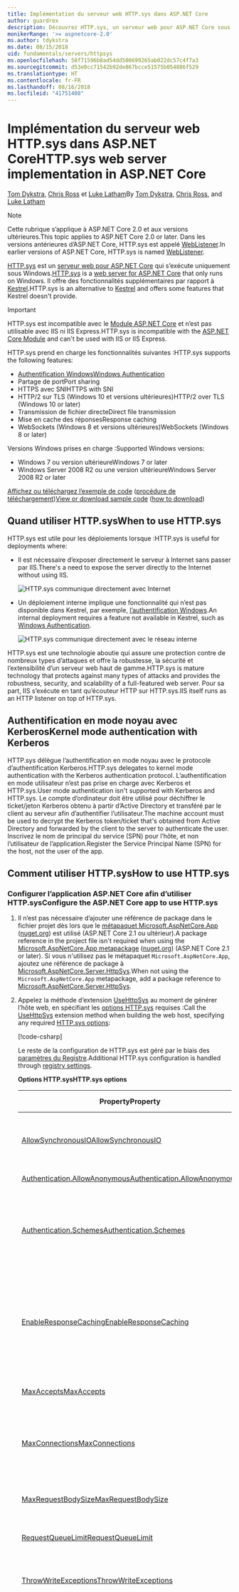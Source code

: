 ```yaml
---
title: Implémentation du serveur web HTTP.sys dans ASP.NET Core
author: guardrex
description: Découvrez HTTP.sys, un serveur web pour ASP.NET Core sous Windows. Basé sur le pilote en mode noyau HTTP.sys, HTTP.sys est une solution qui permet d’établir une connexion directe à Internet sans IIS ni Kestrel.
monikerRange: '>= aspnetcore-2.0'
ms.author: tdykstra
ms.date: 08/15/2018
uid: fundamentals/servers/httpsys
ms.openlocfilehash: 58f71596b8ad54dd500699265ab022dc57c4f7a3
ms.sourcegitcommit: d53e0cc71542b92de867bcce51575b054886f529
ms.translationtype: HT
ms.contentlocale: fr-FR
ms.lasthandoff: 08/16/2018
ms.locfileid: "41751408"
---
```

# <a name="httpsys-web-server-implementation-in-aspnet-core"></a><span data-ttu-id="3be78-104">Implémentation du serveur web HTTP.sys dans ASP.NET Core</span><span class="sxs-lookup"><span data-stu-id="3be78-104">HTTP.sys web server implementation in ASP.NET Core</span></span>

<span data-ttu-id="3be78-105">[Tom Dykstra](https://github.com/tdykstra), [Chris Ross](https://github.com/Tratcher) et [Luke Latham](https://github.com/guardrex)</span><span class="sxs-lookup"><span data-stu-id="3be78-105">By [Tom Dykstra](https://github.com/tdykstra), [Chris Ross](https://github.com/Tratcher), and [Luke Latham](https://github.com/guardrex)</span></span>

> [!NOTE]
> <span data-ttu-id="3be78-106">Cette rubrique s’applique à ASP.NET Core 2.0 et aux versions ultérieures.</span><span class="sxs-lookup"><span data-stu-id="3be78-106">This topic applies to ASP.NET Core 2.0 or later.</span></span> <span data-ttu-id="3be78-107">Dans les versions antérieures d’ASP.NET Core, HTTP.sys est appelé [WebListener](xref:fundamentals/servers/weblistener).</span><span class="sxs-lookup"><span data-stu-id="3be78-107">In earlier versions of ASP.NET Core, HTTP.sys is named [WebListener](xref:fundamentals/servers/weblistener).</span></span>

<span data-ttu-id="3be78-108">[HTTP.sys](/iis/get-started/introduction-to-iis/introduction-to-iis-architecture#hypertext-transfer-protocol-stack-httpsys) est un [serveur web pour ASP.NET Core](xref:fundamentals/servers/index) qui s’exécute uniquement sous Windows.</span><span class="sxs-lookup"><span data-stu-id="3be78-108">[HTTP.sys](/iis/get-started/introduction-to-iis/introduction-to-iis-architecture#hypertext-transfer-protocol-stack-httpsys) is a [web server for ASP.NET Core](xref:fundamentals/servers/index) that only runs on Windows.</span></span> <span data-ttu-id="3be78-109">Il offre des fonctionnalités supplémentaires par rapport à [Kestrel](xref:fundamentals/servers/kestrel).</span><span class="sxs-lookup"><span data-stu-id="3be78-109">HTTP.sys is an alternative to [Kestrel](xref:fundamentals/servers/kestrel) and offers some features that Kestrel doesn't provide.</span></span>

> [!IMPORTANT]
> <span data-ttu-id="3be78-110">HTTP.sys est incompatible avec le [Module ASP.NET Core](xref:fundamentals/servers/aspnet-core-module) et n’est pas utilisable avec IIS ni IIS Express.</span><span class="sxs-lookup"><span data-stu-id="3be78-110">HTTP.sys is incompatible with the [ASP.NET Core Module](xref:fundamentals/servers/aspnet-core-module) and can't be used with IIS or IIS Express.</span></span>

<span data-ttu-id="3be78-111">HTTP.sys prend en charge les fonctionnalités suivantes :</span><span class="sxs-lookup"><span data-stu-id="3be78-111">HTTP.sys supports the following features:</span></span>

* [<span data-ttu-id="3be78-112">Authentification Windows</span><span class="sxs-lookup"><span data-stu-id="3be78-112">Windows Authentication</span></span>](xref:security/authentication/windowsauth)
* <span data-ttu-id="3be78-113">Partage de port</span><span class="sxs-lookup"><span data-stu-id="3be78-113">Port sharing</span></span>
* <span data-ttu-id="3be78-114">HTTPS avec SNI</span><span class="sxs-lookup"><span data-stu-id="3be78-114">HTTPS with SNI</span></span>
* <span data-ttu-id="3be78-115">HTTP/2 sur TLS (Windows 10 et versions ultérieures)</span><span class="sxs-lookup"><span data-stu-id="3be78-115">HTTP/2 over TLS (Windows 10 or later)</span></span>
* <span data-ttu-id="3be78-116">Transmission de fichier directe</span><span class="sxs-lookup"><span data-stu-id="3be78-116">Direct file transmission</span></span>
* <span data-ttu-id="3be78-117">Mise en cache des réponses</span><span class="sxs-lookup"><span data-stu-id="3be78-117">Response caching</span></span>
* <span data-ttu-id="3be78-118">WebSockets (Windows 8 et versions ultérieures)</span><span class="sxs-lookup"><span data-stu-id="3be78-118">WebSockets (Windows 8 or later)</span></span>

<span data-ttu-id="3be78-119">Versions Windows prises en charge :</span><span class="sxs-lookup"><span data-stu-id="3be78-119">Supported Windows versions:</span></span>

* <span data-ttu-id="3be78-120">Windows 7 ou version ultérieure</span><span class="sxs-lookup"><span data-stu-id="3be78-120">Windows 7 or later</span></span>
* <span data-ttu-id="3be78-121">Windows Server 2008 R2 ou une version ultérieure</span><span class="sxs-lookup"><span data-stu-id="3be78-121">Windows Server 2008 R2 or later</span></span>

<span data-ttu-id="3be78-122">[Affichez ou téléchargez l’exemple de code](https://github.com/aspnet/Docs/tree/master/aspnetcore/fundamentals/servers/httpsys/sample) ([procédure de téléchargement](xref:tutorials/index#how-to-download-a-sample))</span><span class="sxs-lookup"><span data-stu-id="3be78-122">[View or download sample code](https://github.com/aspnet/Docs/tree/master/aspnetcore/fundamentals/servers/httpsys/sample) ([how to download](xref:tutorials/index#how-to-download-a-sample))</span></span>

## <a name="when-to-use-httpsys"></a><span data-ttu-id="3be78-123">Quand utiliser HTTP.sys</span><span class="sxs-lookup"><span data-stu-id="3be78-123">When to use HTTP.sys</span></span>

<span data-ttu-id="3be78-124">HTTP.sys est utile pour les déploiements lorsque :</span><span class="sxs-lookup"><span data-stu-id="3be78-124">HTTP.sys is useful for deployments where:</span></span>

* <span data-ttu-id="3be78-125">Il est nécessaire d’exposer directement le serveur à Internet sans passer par IIS.</span><span class="sxs-lookup"><span data-stu-id="3be78-125">There's a need to expose the server directly to the Internet without using IIS.</span></span>

  ![HTTP.sys communique directement avec Internet](httpsys/_static/httpsys-to-internet.png)

* <span data-ttu-id="3be78-127">Un déploiement interne implique une fonctionnalité qui n’est pas disponible dans Kestrel, par exemple, [l’authentification Windows](xref:security/authentication/windowsauth).</span><span class="sxs-lookup"><span data-stu-id="3be78-127">An internal deployment requires a feature not available in Kestrel, such as [Windows Authentication](xref:security/authentication/windowsauth).</span></span>

  ![HTTP.sys communique directement avec le réseau interne](httpsys/_static/httpsys-to-internal.png)

<span data-ttu-id="3be78-129">HTTP.sys est une technologie aboutie qui assure une protection contre de nombreux types d’attaques et offre la robustesse, la sécurité et l’extensibilité d’un serveur web haut de gamme.</span><span class="sxs-lookup"><span data-stu-id="3be78-129">HTTP.sys is mature technology that protects against many types of attacks and provides the robustness, security, and scalability of a full-featured web server.</span></span> <span data-ttu-id="3be78-130">Pour sa part, IIS s’exécute en tant qu’écouteur HTTP sur HTTP.sys.</span><span class="sxs-lookup"><span data-stu-id="3be78-130">IIS itself runs as an HTTP listener on top of HTTP.sys.</span></span>

## <a name="kernel-mode-authentication-with-kerberos"></a><span data-ttu-id="3be78-131">Authentification en mode noyau avec Kerberos</span><span class="sxs-lookup"><span data-stu-id="3be78-131">Kernel mode authentication with Kerberos</span></span>

<span data-ttu-id="3be78-132">HTTP.sys délègue l’authentification en mode noyau avec le protocole d’authentification Kerberos.</span><span class="sxs-lookup"><span data-stu-id="3be78-132">HTTP.sys delegates to kernel mode authentication with the Kerberos authentication protocol.</span></span> <span data-ttu-id="3be78-133">L’authentification en mode utilisateur n’est pas prise en charge avec Kerberos et HTTP.sys.</span><span class="sxs-lookup"><span data-stu-id="3be78-133">User mode authentication isn't supported with Kerberos and HTTP.sys.</span></span> <span data-ttu-id="3be78-134">Le compte d’ordinateur doit être utilisé pour déchiffrer le ticket/jeton Kerberos obtenu à partir d’Active Directory et transféré par le client au serveur afin d’authentifier l’utilisateur.</span><span class="sxs-lookup"><span data-stu-id="3be78-134">The machine account must be used to decrypt the Kerberos token/ticket that's obtained from Active Directory and forwarded by the client to the server to authenticate the user.</span></span> <span data-ttu-id="3be78-135">Inscrivez le nom de principal du service (SPN) pour l’hôte, et non l’utilisateur de l’application.</span><span class="sxs-lookup"><span data-stu-id="3be78-135">Register the Service Principal Name (SPN) for the host, not the user of the app.</span></span>

## <a name="how-to-use-httpsys"></a><span data-ttu-id="3be78-136">Comment utiliser HTTP.sys</span><span class="sxs-lookup"><span data-stu-id="3be78-136">How to use HTTP.sys</span></span>

### <a name="configure-the-aspnet-core-app-to-use-httpsys"></a><span data-ttu-id="3be78-137">Configurer l’application ASP.NET Core afin d’utiliser HTTP.sys</span><span class="sxs-lookup"><span data-stu-id="3be78-137">Configure the ASP.NET Core app to use HTTP.sys</span></span>

1. <span data-ttu-id="3be78-138">Il n’est pas nécessaire d’ajouter une référence de package dans le fichier projet dès lors que le [métapaquet Microsoft.AspNetCore.App](xref:fundamentals/metapackage-app) ([nuget.org](https://www.nuget.org/packages/Microsoft.AspNetCore.App/)) est utilisé (ASP.NET Core 2.1 ou ultérieur).</span><span class="sxs-lookup"><span data-stu-id="3be78-138">A package reference in the project file isn't required when using the [Microsoft.AspNetCore.App metapackage](xref:fundamentals/metapackage-app) ([nuget.org](https://www.nuget.org/packages/Microsoft.AspNetCore.App/)) (ASP.NET Core 2.1 or later).</span></span> <span data-ttu-id="3be78-139">Si vous n'utilisez pas le métapaquet `Microsoft.AspNetCore.App`, ajoutez une référence de package à [Microsoft.AspNetCore.Server.HttpSys](https://www.nuget.org/packages/Microsoft.AspNetCore.Server.HttpSys/).</span><span class="sxs-lookup"><span data-stu-id="3be78-139">When not using the `Microsoft.AspNetCore.App` metapackage, add a package reference to [Microsoft.AspNetCore.Server.HttpSys](https://www.nuget.org/packages/Microsoft.AspNetCore.Server.HttpSys/).</span></span>

2. <span data-ttu-id="3be78-140">Appelez la méthode d’extension [UseHttpSys](/dotnet/api/microsoft.aspnetcore.hosting.webhostbuilderhttpsysextensions.usehttpsys) au moment de générer l’hôte web, en spécifiant les [options HTTP.sys](/dotnet/api/microsoft.aspnetcore.server.httpsys.httpsysoptions) requises :</span><span class="sxs-lookup"><span data-stu-id="3be78-140">Call the [UseHttpSys](/dotnet/api/microsoft.aspnetcore.hosting.webhostbuilderhttpsysextensions.usehttpsys) extension method when building the web host, specifying any required [HTTP.sys options](/dotnet/api/microsoft.aspnetcore.server.httpsys.httpsysoptions):</span></span>

   [!code-csharp[](httpsys/sample/Program.cs?name=snippet1&highlight=4-12)]

   <span data-ttu-id="3be78-141">Le reste de la configuration de HTTP.sys est géré par le biais des [paramètres du Registre](https://support.microsoft.com/help/820129/http-sys-registry-settings-for-windows).</span><span class="sxs-lookup"><span data-stu-id="3be78-141">Additional HTTP.sys configuration is handled through [registry settings](https://support.microsoft.com/help/820129/http-sys-registry-settings-for-windows).</span></span>

   <span data-ttu-id="3be78-142">**Options HTTP.sys**</span><span class="sxs-lookup"><span data-stu-id="3be78-142">**HTTP.sys options**</span></span>

   | <span data-ttu-id="3be78-143">Property</span><span class="sxs-lookup"><span data-stu-id="3be78-143">Property</span></span> | <span data-ttu-id="3be78-144">Description</span><span class="sxs-lookup"><span data-stu-id="3be78-144">Description</span></span> | <span data-ttu-id="3be78-145">Par défaut</span><span class="sxs-lookup"><span data-stu-id="3be78-145">Default</span></span> |
   | -------- | ----------- | :-----: |
   | [<span data-ttu-id="3be78-146">AllowSynchronousIO</span><span class="sxs-lookup"><span data-stu-id="3be78-146">AllowSynchronousIO</span></span>](/dotnet/api/microsoft.aspnetcore.server.httpsys.httpsysoptions.allowsynchronousio) | <span data-ttu-id="3be78-147">Contrôle si l’entrée/sortie synchrone est autorisée pour le `HttpContext.Request.Body` et le `HttpContext.Response.Body`.</span><span class="sxs-lookup"><span data-stu-id="3be78-147">Control whether synchronous input/output is allowed for the `HttpContext.Request.Body` and `HttpContext.Response.Body`.</span></span> | `true` |
   | [<span data-ttu-id="3be78-148">Authentication.AllowAnonymous</span><span class="sxs-lookup"><span data-stu-id="3be78-148">Authentication.AllowAnonymous</span></span>](/dotnet/api/microsoft.aspnetcore.server.httpsys.authenticationmanager.allowanonymous) | <span data-ttu-id="3be78-149">Autorise les requêtes anonymes.</span><span class="sxs-lookup"><span data-stu-id="3be78-149">Allow anonymous requests.</span></span> | `true` |
   | [<span data-ttu-id="3be78-150">Authentication.Schemes</span><span class="sxs-lookup"><span data-stu-id="3be78-150">Authentication.Schemes</span></span>](/dotnet/api/microsoft.aspnetcore.server.httpsys.authenticationmanager.schemes) | <span data-ttu-id="3be78-151">Spécifie les schémas d’authentification autorisés.</span><span class="sxs-lookup"><span data-stu-id="3be78-151">Specify the allowed authentication schemes.</span></span> <span data-ttu-id="3be78-152">Peut être modifié à tout moment avant la suppression de l’écouteur.</span><span class="sxs-lookup"><span data-stu-id="3be78-152">May be modified at any time prior to disposing the listener.</span></span> <span data-ttu-id="3be78-153">Les valeurs sont fournies par [l’enum AuthenticationSchemes](/dotnet/api/microsoft.aspnetcore.server.httpsys.authenticationschemes) : `Basic`, `Kerberos`, `Negotiate`, `None` et `NTLM`.</span><span class="sxs-lookup"><span data-stu-id="3be78-153">Values are provided by the [AuthenticationSchemes enum](/dotnet/api/microsoft.aspnetcore.server.httpsys.authenticationschemes): `Basic`, `Kerberos`, `Negotiate`, `None`, and `NTLM`.</span></span> | `None` |
   | [<span data-ttu-id="3be78-154">EnableResponseCaching</span><span class="sxs-lookup"><span data-stu-id="3be78-154">EnableResponseCaching</span></span>](/dotnet/api/microsoft.aspnetcore.server.httpsys.httpsysoptions.enableresponsecaching) | <span data-ttu-id="3be78-155">Tente la mise en cache [en mode noyau](/windows-hardware/drivers/gettingstarted/user-mode-and-kernel-mode) pour les réponses comportant un en-tête compatible.</span><span class="sxs-lookup"><span data-stu-id="3be78-155">Attempt [kernel-mode](/windows-hardware/drivers/gettingstarted/user-mode-and-kernel-mode) caching for responses with eligible headers.</span></span> <span data-ttu-id="3be78-156">La réponse peut ne pas inclure d’en-tête `Set-Cookie`, `Vary` ou `Pragma`.</span><span class="sxs-lookup"><span data-stu-id="3be78-156">The response may not include `Set-Cookie`, `Vary`, or `Pragma` headers.</span></span> <span data-ttu-id="3be78-157">Elle doit comporter un en-tête `Cache-Control` `public` et soit une valeur `shared-max-age` ou `max-age`, soit un en-tête `Expires`.</span><span class="sxs-lookup"><span data-stu-id="3be78-157">It must include a `Cache-Control` header that's `public` and either a `shared-max-age` or `max-age` value, or an `Expires` header.</span></span> | `true` |
   | [<span data-ttu-id="3be78-158">MaxAccepts</span><span class="sxs-lookup"><span data-stu-id="3be78-158">MaxAccepts</span></span>](/dotnet/api/microsoft.aspnetcore.server.httpsys.httpsysoptions.maxaccepts) | <span data-ttu-id="3be78-159">Nombre maximal d'acceptations simultanées.</span><span class="sxs-lookup"><span data-stu-id="3be78-159">The maximum number of concurrent accepts.</span></span> | <span data-ttu-id="3be78-160">5 &times; [Environment.<br>ProcessorCount](/dotnet/api/system.environment.processorcount)</span><span class="sxs-lookup"><span data-stu-id="3be78-160">5 &times; [Environment.<br>ProcessorCount](/dotnet/api/system.environment.processorcount)</span></span> |
   | [<span data-ttu-id="3be78-161">MaxConnections</span><span class="sxs-lookup"><span data-stu-id="3be78-161">MaxConnections</span></span>](/dotnet/api/microsoft.aspnetcore.server.httpsys.httpsysoptions.maxconnections) | <span data-ttu-id="3be78-162">Nombre maximum de connexions simultanées à accepter.</span><span class="sxs-lookup"><span data-stu-id="3be78-162">The maximum number of concurrent connections to accept.</span></span> <span data-ttu-id="3be78-163">Utilisez `-1` pour signifier l’infini,</span><span class="sxs-lookup"><span data-stu-id="3be78-163">Use `-1` for infinite.</span></span> <span data-ttu-id="3be78-164">et `null` pour utiliser le paramètre du Registre qui s’applique à l’ordinateur dans son ensemble.</span><span class="sxs-lookup"><span data-stu-id="3be78-164">Use `null` to use the registry's machine-wide setting.</span></span> | `null`<br><span data-ttu-id="3be78-165">(illimité)</span><span class="sxs-lookup"><span data-stu-id="3be78-165">(unlimited)</span></span> |
   | [<span data-ttu-id="3be78-166">MaxRequestBodySize</span><span class="sxs-lookup"><span data-stu-id="3be78-166">MaxRequestBodySize</span></span>](/dotnet/api/microsoft.aspnetcore.server.httpsys.httpsysoptions.maxrequestbodysize) | <span data-ttu-id="3be78-167">Consultez la section <a href="#maxrequestbodysize">MaxRequestBodySize</a>.</span><span class="sxs-lookup"><span data-stu-id="3be78-167">See the <a href="#maxrequestbodysize">MaxRequestBodySize</a> section.</span></span> | <span data-ttu-id="3be78-168">30 000 000 octets</span><span class="sxs-lookup"><span data-stu-id="3be78-168">30000000 bytes</span></span><br><span data-ttu-id="3be78-169">(env. 28,6 Mo)</span><span class="sxs-lookup"><span data-stu-id="3be78-169">(~28.6 MB)</span></span> |
   | [<span data-ttu-id="3be78-170">RequestQueueLimit</span><span class="sxs-lookup"><span data-stu-id="3be78-170">RequestQueueLimit</span></span>](/dotnet/api/microsoft.aspnetcore.server.httpsys.httpsysoptions.requestqueuelimit) | <span data-ttu-id="3be78-171">Nombre maximal de demandes pouvant être placées en file d'attente.</span><span class="sxs-lookup"><span data-stu-id="3be78-171">The maximum number of requests that can be queued.</span></span> | <span data-ttu-id="3be78-172">1000</span><span class="sxs-lookup"><span data-stu-id="3be78-172">1000</span></span> |
   | [<span data-ttu-id="3be78-173">ThrowWriteExceptions</span><span class="sxs-lookup"><span data-stu-id="3be78-173">ThrowWriteExceptions</span></span>](/dotnet/api/microsoft.aspnetcore.server.httpsys.httpsysoptions.throwwriteexceptions) | <span data-ttu-id="3be78-174">Indique si les écritures dans le corps de la réponse qui échouent en raison d’une déconnexion du client doivent lever des exceptions ou se terminer normalement.</span><span class="sxs-lookup"><span data-stu-id="3be78-174">Indicate if response body writes that fail due to client disconnects should throw exceptions or complete normally.</span></span> | `false`<br><span data-ttu-id="3be78-175">(se terminer normalement)</span><span class="sxs-lookup"><span data-stu-id="3be78-175">(complete normally)</span></span> |
   | [<span data-ttu-id="3be78-176">Timeouts</span><span class="sxs-lookup"><span data-stu-id="3be78-176">Timeouts</span></span>](/dotnet/api/microsoft.aspnetcore.server.httpsys.httpsysoptions.timeouts) | <span data-ttu-id="3be78-177">Expose la configuration [TimeoutManager](/dotnet/api/microsoft.aspnetcore.server.httpsys.timeoutmanager) de HTTP.sys, également paramétrable dans le Registre.</span><span class="sxs-lookup"><span data-stu-id="3be78-177">Expose the HTTP.sys [TimeoutManager](/dotnet/api/microsoft.aspnetcore.server.httpsys.timeoutmanager) configuration, which may also be configured in the registry.</span></span> <span data-ttu-id="3be78-178">Suivez les liens de l’API pour en savoir plus sur chaque paramètre, y compris les valeurs par défaut :</span><span class="sxs-lookup"><span data-stu-id="3be78-178">Follow the API links to learn more about each setting, including default values:</span></span><ul><li><span data-ttu-id="3be78-179">[TimeoutManager.DrainEntityBody](/dotnet/api/microsoft.aspnetcore.server.httpsys.timeoutmanager.drainentitybody) &ndash; Temps alloué à l’API de serveur HTTP pour décharger le corps de l’entité sur une connexion persistante.</span><span class="sxs-lookup"><span data-stu-id="3be78-179">[TimeoutManager.DrainEntityBody](/dotnet/api/microsoft.aspnetcore.server.httpsys.timeoutmanager.drainentitybody) &ndash; Time allowed for the HTTP Server API to drain the entity body on a Keep-Alive connection.</span></span></li><li><span data-ttu-id="3be78-180">[TimeoutManager.EntityBody](/dotnet/api/microsoft.aspnetcore.server.httpsys.timeoutmanager.entitybody) &ndash; Temps alloué pour que le corps de l'entité de la requête arrive.</span><span class="sxs-lookup"><span data-stu-id="3be78-180">[TimeoutManager.EntityBody](/dotnet/api/microsoft.aspnetcore.server.httpsys.timeoutmanager.entitybody) &ndash; Time allowed for the request entity body to arrive.</span></span></li><li><span data-ttu-id="3be78-181">[TimeoutManager.HeaderWait](/dotnet/api/microsoft.aspnetcore.server.httpsys.timeoutmanager.headerwait) &ndash; Temps alloué à l’API de serveur HTTP pour analyser l’en-tête de la requête.</span><span class="sxs-lookup"><span data-stu-id="3be78-181">[TimeoutManager.HeaderWait](/dotnet/api/microsoft.aspnetcore.server.httpsys.timeoutmanager.headerwait) &ndash; Time allowed for the HTTP Server API to parse the request header.</span></span></li><li><span data-ttu-id="3be78-182">[TimeoutManager.IdleConnection](/dotnet/api/microsoft.aspnetcore.server.httpsys.timeoutmanager.idleconnection) &ndash; Temps alloué pour une connexion inactive.</span><span class="sxs-lookup"><span data-stu-id="3be78-182">[TimeoutManager.IdleConnection](/dotnet/api/microsoft.aspnetcore.server.httpsys.timeoutmanager.idleconnection) &ndash; Time allowed for an idle connection.</span></span></li><li><span data-ttu-id="3be78-183">[TimeoutManager.MinSendBytesPerSecond](/dotnet/api/microsoft.aspnetcore.server.httpsys.timeoutmanager.minsendbytespersecond) &ndash; Taux d’envoi minimal de la réponse.</span><span class="sxs-lookup"><span data-stu-id="3be78-183">[TimeoutManager.MinSendBytesPerSecond](/dotnet/api/microsoft.aspnetcore.server.httpsys.timeoutmanager.minsendbytespersecond) &ndash; The minimum send rate for the response.</span></span></li><li><span data-ttu-id="3be78-184">[TimeoutManager.RequestQueue](/dotnet/api/microsoft.aspnetcore.server.httpsys.timeoutmanager.requestqueue) &ndash; Temps alloué à la demande pour rester dans la file d’attente des requêtes avant que l’application ne la récupère.</span><span class="sxs-lookup"><span data-stu-id="3be78-184">[TimeoutManager.RequestQueue](/dotnet/api/microsoft.aspnetcore.server.httpsys.timeoutmanager.requestqueue) &ndash; Time allowed for the request to remain in the request queue before the app picks it up.</span></span></li></ul> |  |
   | [<span data-ttu-id="3be78-185">UrlPrefixes</span><span class="sxs-lookup"><span data-stu-id="3be78-185">UrlPrefixes</span></span>](/dotnet/api/microsoft.aspnetcore.server.httpsys.httpsysoptions.urlprefixes) | <span data-ttu-id="3be78-186">Spécifiez la [UrlPrefixCollection](/dotnet/api/microsoft.aspnetcore.server.httpsys.urlprefixcollection) à inscrire auprès de HTTP.sys.</span><span class="sxs-lookup"><span data-stu-id="3be78-186">Specify the [UrlPrefixCollection](/dotnet/api/microsoft.aspnetcore.server.httpsys.urlprefixcollection) to register with HTTP.sys.</span></span> <span data-ttu-id="3be78-187">La plus utile est [UrlPrefixCollection.Add](/dotnet/api/microsoft.aspnetcore.server.httpsys.urlprefixcollection.add), qui permet d’ajouter un préfixe à la collection.</span><span class="sxs-lookup"><span data-stu-id="3be78-187">The most useful is [UrlPrefixCollection.Add](/dotnet/api/microsoft.aspnetcore.server.httpsys.urlprefixcollection.add), which is used to add a prefix to the collection.</span></span> <span data-ttu-id="3be78-188">Ces choix peuvent être modifiés à tout moment avant la suppression de l’écouteur.</span><span class="sxs-lookup"><span data-stu-id="3be78-188">These may be modified at any time prior to disposing the listener.</span></span> |  |

   <a name="maxrequestbodysize"></a>
   <span data-ttu-id="3be78-189">**MaxRequestBodySize**</span><span class="sxs-lookup"><span data-stu-id="3be78-189">**MaxRequestBodySize**</span></span>

   <span data-ttu-id="3be78-190">Taille maximale autorisée pour le corps d’une demande, en octets.</span><span class="sxs-lookup"><span data-stu-id="3be78-190">The maximum allowed size of any request body in bytes.</span></span> <span data-ttu-id="3be78-191">Lorsque la valeur est `null`, elle est illimitée.</span><span class="sxs-lookup"><span data-stu-id="3be78-191">When set to `null`, the maximum request body size is unlimited.</span></span> <span data-ttu-id="3be78-192">Cette limite est sans effet sur les connexions mises à niveau, qui sont illimitées.</span><span class="sxs-lookup"><span data-stu-id="3be78-192">This limit has no effect on upgraded connections, which are always unlimited.</span></span>

   <span data-ttu-id="3be78-193">Pour remplacer la limite d’un seul `IActionResult` dans une application MVC ASP.NET Core, nous vous recommandons d’utiliser l’attribut [RequestSizeLimitAttribute](/dotnet/api/microsoft.aspnetcore.mvc.requestsizelimitattribute) sur une méthode d’action :</span><span class="sxs-lookup"><span data-stu-id="3be78-193">The recommended method to override the limit in an ASP.NET Core MVC app for a single `IActionResult` is to use the [RequestSizeLimitAttribute](/dotnet/api/microsoft.aspnetcore.mvc.requestsizelimitattribute) attribute on an action method:</span></span>

   ```csharp
   [RequestSizeLimit(100000000)]
   public IActionResult MyActionMethod()
   ```

   <span data-ttu-id="3be78-194">Une exception est levée si l’application tente de configurer la limite sur une demande dont l’application a commencé la lecture.</span><span class="sxs-lookup"><span data-stu-id="3be78-194">An exception is thrown if the app attempts to configure the limit on a request after the app has started reading the request.</span></span> <span data-ttu-id="3be78-195">La propriété `IsReadOnly` indique si la propriété `MaxRequestBodySize` est en lecture seule, et donc s’il est trop tard pour configurer la limite.</span><span class="sxs-lookup"><span data-stu-id="3be78-195">An `IsReadOnly` property can be used to indicate if the `MaxRequestBodySize` property is in a read-only state, meaning it's too late to configure the limit.</span></span>

   <span data-ttu-id="3be78-196">Si l’application doit remplacer [MaxRequestBodySize](/dotnet/api/microsoft.aspnetcore.server.httpsys.httpsysoptions.maxrequestbodysize) demande par demande, utilisez [IHttpMaxRequestBodySizeFeature](/dotnet/api/microsoft.aspnetcore.http.features.ihttpmaxrequestbodysizefeature) :</span><span class="sxs-lookup"><span data-stu-id="3be78-196">If the app should override [MaxRequestBodySize](/dotnet/api/microsoft.aspnetcore.server.httpsys.httpsysoptions.maxrequestbodysize) per-request, use the [IHttpMaxRequestBodySizeFeature](/dotnet/api/microsoft.aspnetcore.http.features.ihttpmaxrequestbodysizefeature):</span></span>

   [!code-csharp[](httpsys/sample/Startup.cs?name=snippet1&highlight=6-7)]

3. <span data-ttu-id="3be78-197">Si vous utilisez Visual Studio, vérifiez que l’application n’est pas configurée pour exécuter IIS ou IIS Express.</span><span class="sxs-lookup"><span data-stu-id="3be78-197">If using Visual Studio, make sure the app isn't configured to run IIS or IIS Express.</span></span>

   <span data-ttu-id="3be78-198">Dans Visual Studio, le profil de démarrage par défaut est destiné à IIS Express.</span><span class="sxs-lookup"><span data-stu-id="3be78-198">In Visual Studio, the default launch profile is for IIS Express.</span></span> <span data-ttu-id="3be78-199">Pour exécuter le projet en tant qu’application console, changez manuellement le profil sélectionné, comme dans la capture d’écran suivante :</span><span class="sxs-lookup"><span data-stu-id="3be78-199">To run the project as a console app, manually change the selected profile, as shown in the following screen shot:</span></span>

   ![Sélectionner le profil d’application console](httpsys/_static/vs-choose-profile.png)

### <a name="configure-windows-server"></a><span data-ttu-id="3be78-201">Configurer Windows Server</span><span class="sxs-lookup"><span data-stu-id="3be78-201">Configure Windows Server</span></span>

1. <span data-ttu-id="3be78-202">Si l’application est un [déploiement dépendant de .NET Framework](/dotnet/core/deploying/#framework-dependent-deployments-fdd), installez .NET Core, .NET Framework ou les deux (si l’application est une application .NET Core ciblant .NET Framework).</span><span class="sxs-lookup"><span data-stu-id="3be78-202">If the app is a [framework-dependent deployment](/dotnet/core/deploying/#framework-dependent-deployments-fdd), install .NET Core, .NET Framework, or both (if the app is a .NET Core app targeting the .NET Framework).</span></span>

   * <span data-ttu-id="3be78-203">**.NET Core** &ndash; Si l’application nécessite .NET Core, procurez-vous et exécutez le programme d’installation de .NET Core sur [Tous les téléchargements .NET](https://www.microsoft.com/net/download/all).</span><span class="sxs-lookup"><span data-stu-id="3be78-203">**.NET Core** &ndash; If the app requires .NET Core, obtain and run the .NET Core installer from [.NET All Downloads](https://www.microsoft.com/net/download/all).</span></span>
   * <span data-ttu-id="3be78-204">**.NET Framework** &ndash; Si l’application requiert .NET Framework, consultez la page [.NET Framework : guide d’installation](/dotnet/framework/install/) pour connaître les instructions d’installation.</span><span class="sxs-lookup"><span data-stu-id="3be78-204">**.NET Framework** &ndash; If the app requires .NET Framework, see [.NET Framework: Installation guide](/dotnet/framework/install/) to find installation instructions.</span></span> <span data-ttu-id="3be78-205">Installez la version requise de .NET Framework.</span><span class="sxs-lookup"><span data-stu-id="3be78-205">Install the required .NET Framework.</span></span> <span data-ttu-id="3be78-206">Le programme d’installation de la dernière version de .NET Framework se trouve dans la page [Tous les téléchargements .NET](https://www.microsoft.com/net/download/all).</span><span class="sxs-lookup"><span data-stu-id="3be78-206">The installer for the latest .NET Framework can be found at [.NET All Downloads](https://www.microsoft.com/net/download/all).</span></span>

2. <span data-ttu-id="3be78-207">Configurez les ports et les URL de l’application.</span><span class="sxs-lookup"><span data-stu-id="3be78-207">Configure URLs and ports for the app.</span></span>

   <span data-ttu-id="3be78-208">Par défaut, ASP.NET Core est lié à `http://localhost:5000`.</span><span class="sxs-lookup"><span data-stu-id="3be78-208">By default, ASP.NET Core binds to `http://localhost:5000`.</span></span> <span data-ttu-id="3be78-209">Pour configurer les ports et les préfixes d’URL, il existe plusieurs possibilités :</span><span class="sxs-lookup"><span data-stu-id="3be78-209">To configure URL prefixes and ports, options include using:</span></span>

   * [<span data-ttu-id="3be78-210">UseUrls</span><span class="sxs-lookup"><span data-stu-id="3be78-210">UseUrls</span></span>](/dotnet/api/microsoft.aspnetcore.hosting.hostingabstractionswebhostbuilderextensions.useurls)
   * <span data-ttu-id="3be78-211">Arguments de ligne de commande `urls`</span><span class="sxs-lookup"><span data-stu-id="3be78-211">`urls` command-line argument</span></span>
   * <span data-ttu-id="3be78-212">Variable d’environnement `ASPNETCORE_URLS`</span><span class="sxs-lookup"><span data-stu-id="3be78-212">`ASPNETCORE_URLS` environment variable</span></span>
   * [<span data-ttu-id="3be78-213">UrlPrefixes</span><span class="sxs-lookup"><span data-stu-id="3be78-213">UrlPrefixes</span></span>](/dotnet/api/microsoft.aspnetcore.server.httpsys.httpsysoptions.urlprefixes)

   <span data-ttu-id="3be78-214">L’exemple de code suivant montre comment utiliser [UrlPrefixes](/dotnet/api/microsoft.aspnetcore.server.httpsys.httpsysoptions.urlprefixes) :</span><span class="sxs-lookup"><span data-stu-id="3be78-214">The following code example shows how to use [UrlPrefixes](/dotnet/api/microsoft.aspnetcore.server.httpsys.httpsysoptions.urlprefixes):</span></span>

   [!code-csharp[](httpsys/sample/Program.cs?name=snippet1&highlight=11)]

   <span data-ttu-id="3be78-215">`UrlPrefixes` présente l’avantage de générer immédiatement un message d’erreur en cas de préfixe mal formé.</span><span class="sxs-lookup"><span data-stu-id="3be78-215">An advantage of `UrlPrefixes` is that an error message is generated immediately for improperly formatted prefixes.</span></span>

   <span data-ttu-id="3be78-216">Les paramètres de `UrlPrefixes` remplacent les paramètres `UseUrls`/`urls`/`ASPNETCORE_URLS`.</span><span class="sxs-lookup"><span data-stu-id="3be78-216">The settings in `UrlPrefixes` override `UseUrls`/`urls`/`ASPNETCORE_URLS` settings.</span></span> <span data-ttu-id="3be78-217">Par conséquent, avec `UseUrls`, `urls` et la variable d’environnement `ASPNETCORE_URLS`, il est plus facile de basculer entre Kestrel et HTTP.sys.</span><span class="sxs-lookup"><span data-stu-id="3be78-217">Therefore, an advantage of `UseUrls`, `urls`, and the `ASPNETCORE_URLS` environment variable is that it's easier to switch between Kestrel and HTTP.sys.</span></span> <span data-ttu-id="3be78-218">Pour plus d’informations sur `UseUrls`, `urls` et `ASPNETCORE_URLS`, consultez la rubrique [Héberger dans ASP.NET Core](xref:fundamentals/host/index).</span><span class="sxs-lookup"><span data-stu-id="3be78-218">For more information on `UseUrls`, `urls`, and `ASPNETCORE_URLS`, see the [Host in ASP.NET Core](xref:fundamentals/host/index) topic.</span></span>

   <span data-ttu-id="3be78-219">HTTP.sys utilise les [formats de chaîne UrlPrefix de l’API de serveur HTTP](https://msdn.microsoft.com/library/windows/desktop/aa364698.aspx).</span><span class="sxs-lookup"><span data-stu-id="3be78-219">HTTP.sys uses the [HTTP Server API UrlPrefix string formats](https://msdn.microsoft.com/library/windows/desktop/aa364698.aspx).</span></span>

   > [!WARNING]
   > <span data-ttu-id="3be78-220">Les liaisons génériques de niveau supérieur (`http://*:80/` et `http://+:80`) ne doivent **pas** être utilisées.</span><span class="sxs-lookup"><span data-stu-id="3be78-220">Top-level wildcard bindings (`http://*:80/` and `http://+:80`) should **not** be used.</span></span> <span data-ttu-id="3be78-221">Les liaisons génériques de niveau supérieur peuvent exposer votre application à des failles de sécurité.</span><span class="sxs-lookup"><span data-stu-id="3be78-221">Top-level wildcard bindings can open up your app to security vulnerabilities.</span></span> <span data-ttu-id="3be78-222">Cela s’applique aux caractères génériques forts et faibles.</span><span class="sxs-lookup"><span data-stu-id="3be78-222">This applies to both strong and weak wildcards.</span></span> <span data-ttu-id="3be78-223">Utilisez des noms d’hôte explicites plutôt que des caractères génériques.</span><span class="sxs-lookup"><span data-stu-id="3be78-223">Use explicit host names rather than wildcards.</span></span> <span data-ttu-id="3be78-224">Une liaison générique de sous-domaine (par exemple, `*.mysub.com`) ne présente pas ce risque de sécurité si vous contrôlez le domaine parent en entier (par opposition à `*.com`, qui est vulnérable).</span><span class="sxs-lookup"><span data-stu-id="3be78-224">Subdomain wildcard binding (for example, `*.mysub.com`) doesn't have this security risk if you control the entire parent domain (as opposed to `*.com`, which is vulnerable).</span></span> <span data-ttu-id="3be78-225">Consultez la [rfc7230 section-5.4](https://tools.ietf.org/html/rfc7230#section-5.4) pour plus d’informations.</span><span class="sxs-lookup"><span data-stu-id="3be78-225">See [rfc7230 section-5.4](https://tools.ietf.org/html/rfc7230#section-5.4) for more information.</span></span>

3. <span data-ttu-id="3be78-226">Préinscrivez les préfixes d’URL à lier à HTTP.sys et configurez les certificats x.509.</span><span class="sxs-lookup"><span data-stu-id="3be78-226">Preregister URL prefixes to bind to HTTP.sys and set up x.509 certificates.</span></span>

   <span data-ttu-id="3be78-227">Si les préfixes d’URL ne sont pas préinscrits sous Windows, exécutez l’application avec des privilèges Administrateur.</span><span class="sxs-lookup"><span data-stu-id="3be78-227">If URL prefixes aren't preregistered in Windows, run the app with administrator privileges.</span></span> <span data-ttu-id="3be78-228">Il existe une seule exception : si vous effectuez une liaison à localhost avec HTTP (et non HTTPS) et un numéro de port supérieur à 1024,</span><span class="sxs-lookup"><span data-stu-id="3be78-228">The only exception is when binding to localhost using HTTP (not HTTPS) with a port number greater than 1024.</span></span> <span data-ttu-id="3be78-229">les privilèges Administrateur ne sont pas nécessaires.</span><span class="sxs-lookup"><span data-stu-id="3be78-229">In that case, administrator privileges aren't required.</span></span>

   1. <span data-ttu-id="3be78-230">L’outil intégré pour configurer HTTP.sys est *netsh.exe*.</span><span class="sxs-lookup"><span data-stu-id="3be78-230">The built-in tool for configuring HTTP.sys is *netsh.exe*.</span></span> <span data-ttu-id="3be78-231">*netsh.exe* permet de réserver des préfixes d’URL et d’assigner des certificats X.509.</span><span class="sxs-lookup"><span data-stu-id="3be78-231">*netsh.exe* is used to reserve URL prefixes and assign X.509 certificates.</span></span> <span data-ttu-id="3be78-232">L’outil requiert des privilèges Administrateur.</span><span class="sxs-lookup"><span data-stu-id="3be78-232">The tool requires administrator privileges.</span></span>

      <span data-ttu-id="3be78-233">L’exemple suivant montre les commandes à effectuer pour réserver des préfixes d’URL aux ports 80 et 443 :</span><span class="sxs-lookup"><span data-stu-id="3be78-233">The following example shows the commands to reserve URL prefixes for ports 80 and 443:</span></span>

      ```console
      netsh http add urlacl url=http://+:80/ user=Users
      netsh http add urlacl url=https://+:443/ user=Users
      ```

      <span data-ttu-id="3be78-234">L’exemple suivant montre comment assigner un certificat X.509 :</span><span class="sxs-lookup"><span data-stu-id="3be78-234">The following example shows how to assign an X.509 certificate:</span></span>

      ```console
      netsh http add sslcert ipport=0.0.0.0:443 certhash=MyCertHash_Here appid="{00000000-0000-0000-0000-000000000000}"
      ```

      <span data-ttu-id="3be78-235">Documentation de référence de *netsh.exe* :</span><span class="sxs-lookup"><span data-stu-id="3be78-235">Reference documentation for *netsh.exe*:</span></span>

      * [<span data-ttu-id="3be78-236">Commandes netsh pour HTTP (Hypertext Transfer Protocol)</span><span class="sxs-lookup"><span data-stu-id="3be78-236">Netsh Commands for Hypertext Transfer Protocol (HTTP)</span></span>](https://technet.microsoft.com/library/cc725882.aspx)
      * [<span data-ttu-id="3be78-237">Chaînes UrlPrefix</span><span class="sxs-lookup"><span data-stu-id="3be78-237">UrlPrefix Strings</span></span>](https://msdn.microsoft.com/library/windows/desktop/aa364698.aspx)

   2. <span data-ttu-id="3be78-238">Créez des certificats X.509 auto-signés, si nécessaire.</span><span class="sxs-lookup"><span data-stu-id="3be78-238">Create self-signed X.509 certificates, if required.</span></span>

      [!INCLUDE [How to make an X.509 cert](../../includes/make-x509-cert.md)]

4. <span data-ttu-id="3be78-239">Ouvrez des ports du pare-feu pour autoriser le trafic à atteindre HTTP.sys.</span><span class="sxs-lookup"><span data-stu-id="3be78-239">Open firewall ports to allow traffic to reach HTTP.sys.</span></span> <span data-ttu-id="3be78-240">Utilisez *netsh.exe* ou les [cmdlets PowerShell](https://technet.microsoft.com/library/jj554906).</span><span class="sxs-lookup"><span data-stu-id="3be78-240">Use *netsh.exe* or [PowerShell cmdlets](https://technet.microsoft.com/library/jj554906).</span></span>

## <a name="proxy-server-and-load-balancer-scenarios"></a><span data-ttu-id="3be78-241">Scénarios avec un serveur proxy et un équilibreur de charge</span><span class="sxs-lookup"><span data-stu-id="3be78-241">Proxy server and load balancer scenarios</span></span>

<span data-ttu-id="3be78-242">Pour les applications hébergées par HTTP.sys qui interagissent avec les demandes provenant d’Internet ou d’un réseau d’entreprise, une configuration supplémentaire peut être nécessaire en cas d’hébergement derrière des serveurs proxy et des équilibreurs de charge.</span><span class="sxs-lookup"><span data-stu-id="3be78-242">For apps hosted by HTTP.sys that interact with requests from the Internet or a corporate network, additional configuration might be required when hosting behind proxy servers and load balancers.</span></span> <span data-ttu-id="3be78-243">Pour plus d’informations, consultez [Configurer ASP.NET Core pour l’utilisation de serveurs proxy et d’équilibreurs de charge](xref:host-and-deploy/proxy-load-balancer).</span><span class="sxs-lookup"><span data-stu-id="3be78-243">For more information, see [Configure ASP.NET Core to work with proxy servers and load balancers](xref:host-and-deploy/proxy-load-balancer).</span></span>

## <a name="additional-resources"></a><span data-ttu-id="3be78-244">Ressources supplémentaires</span><span class="sxs-lookup"><span data-stu-id="3be78-244">Additional resources</span></span>

* [<span data-ttu-id="3be78-245">API de serveur HTTP</span><span class="sxs-lookup"><span data-stu-id="3be78-245">HTTP Server API</span></span>](https://msdn.microsoft.com/library/windows/desktop/aa364510.aspx)
* [<span data-ttu-id="3be78-246">Référentiel GitHub aspnet/HttpSysServer (code source)</span><span class="sxs-lookup"><span data-stu-id="3be78-246">aspnet/HttpSysServer GitHub repository (source code)</span></span>](https://github.com/aspnet/HttpSysServer/)
* [<span data-ttu-id="3be78-247">Héberger dans ASP.NET Core</span><span class="sxs-lookup"><span data-stu-id="3be78-247">Host in ASP.NET Core</span></span>](xref:fundamentals/host/index)
